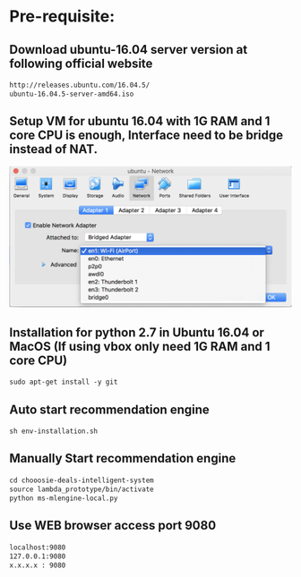 # Pre-requisite:
## Download ubuntu-16.04 server version at following official website
```
http://releases.ubuntu.com/16.04.5/
ubuntu-16.04.5-server-amd64.iso
```
## Setup VM for ubuntu 16.04 with 1G RAM and 1 core CPU is enough, Interface need to be bridge instead of NAT.
![nic-setup](nic-setup.png)
## Installation for python 2.7 in Ubuntu 16.04 or MacOS (If using vbox only need 1G RAM and 1 core CPU)
```
sudo apt-get install -y git
```
## Auto start recommendation engine
```
sh env-installation.sh
```
## Manually Start recommendation engine
```
cd chooosie-deals-intelligent-system
source lambda_prototype/bin/activate
python ms-mlengine-local.py
```
## Use WEB browser access port 9080
```
localhost:9080
127.0.0.1:9080
x.x.x.x : 9080
```
